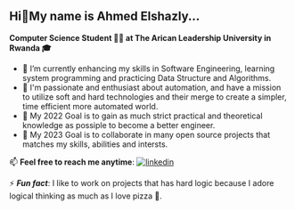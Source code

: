 ## Hi👋My name is Ahmed Elshazly...

**Computer Science Student 🧑‍💻 at The Arican Leadership University in Rwanda 🎓**


- 🌱 I’m currently enhancing my skills in Software Engineering, learning system programming and practicing Data Structure and Algorithms.
- 🌠 I'm passionate and enthusiast about automation, and have a mission to utilize soft and hard technologies and their merge to create a simpler, time efficient more automated world.
- 🥅 My 2022 Goal is to gain as much strict practical and theoretical knowledge as possiple to become a better engineer.
- 🥅 My 2023 Goal is to collaborate in many open source projects that matches my skills, abilities and intersts.


📫 **Feel free to reach me anytime**:
  [![linkedin](https://img.shields.io/badge/linkedin-0A66C2?style=for-the-badge&logo=linkedin&logoColor=white)](https://www.linkedin.com/in/ahmedalu/)


⚡ ***Fun fact***: I like to work on projects that has hard logic because I adore logical thinking as much as I love pizza 🍕.

